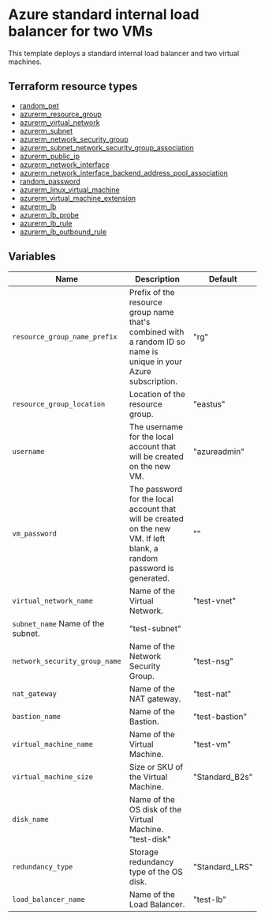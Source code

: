 # Azure standard internal load balancer for two VMs

This template deploys a standard internal load balancer and two virtual machines.

## Terraform resource types

- [random_pet](https://registry.terraform.io/providers/hashicorp/random/latest/docs/resources/pet)
- [azurerm_resource_group](https://registry.terraform.io/providers/hashicorp/azurerm/latest/docs/resources/resource_group)
- [azurerm_virtual_network](https://registry.terraform.io/providers/hashicorp/azurerm/latest/docs/resources/virtual_network)
- [azurerm_subnet](https://registry.terraform.io/providers/hashicorp/azurerm/latest/docs/resources/subnet)
- [azurerm_network_security_group](https://registry.terraform.io/providers/hashicorp/azurerm/latest/docs/resources/network_security_group)
- [azurerm_subnet_network_security_group_association](https://registry.terraform.io/providers/hashicorp/azurerm/latest/docs/resources/network_security_group_association)
- [azurerm_public_ip](https://registry.terraform.io/providers/hashicorp/azurerm/latest/docs/resources/public_ip)
- [azurerm_network_interface](https://registry.terraform.io/providers/hashicorp/azurerm/latest/docs/resources/network_interface)
- [azurerm_network_interface_backend_address_pool_association](https://registry.terraform.io/providers/hashicorp/azurerm/latest/docs/resources/network_interface_backend_address_pool_association)
- [random_password](https://registry.terraform.io/providers/hashicorp/random/latest/docs/resources/password)
- [azurerm_linux_virtual_machine](https://registry.terraform.io/providers/hashicorp/azurerm/latest/docs/resources/linux_virtual_machine)
- [azurerm_virtual_machine_extension](https://registry.terraform.io/providers/hashicorp/azurerm/latest/docs/resources/virtual_machine_extension)
- [azurerm_lb](https://registry.terraform.io/providers/hashicorp/azurerm/latest/docs/resources/lb)
- [azurerm_lb_probe](https://registry.terraform.io/providers/hashicorp/azurerm/latest/docs/resources/lb_probe)
- [azurerm_lb_rule](https://registry.terraform.io/providers/hashicorp/azurerm/latest/docs/resources/lb_rule)
- [azurerm_lb_outbound_rule](https://registry.terraform.io/providers/hashicorp/azurerm/latest/docs/resources/lb_outbound_rule)

## Variables

| Name | Description | Default |
|-|-|-|
| `resource_group_name_prefix` | Prefix of the resource group name that's combined with a random ID so name is unique in your Azure subscription. | "rg" |
| `resource_group_location` | Location of the resource group. | "eastus" |
| `username` | The username for the local account that will be created on the new VM. | "azureadmin" |
| `vm_password` |  The password for the local account that will be created on the new VM. If left blank, a random password is generated. | "" |
| `virtual_network_name` | Name of the Virtual Network. | "test-vnet" |
| `subnet_name` Name of the subnet. | "test-subnet" |
| `network_security_group_name` | Name of the Network Security Group. | "test-nsg" |
| `nat_gateway` | Name of the NAT gateway. | "test-nat" |
| `bastion_name` | Name of the Bastion. | "test-bastion" |
| `virtual_machine_name` | Name of the Virtual Machine. | "test-vm" |
| `virtual_machine_size` | Size or SKU of the Virtual Machine. | "Standard_B2s" |
| `disk_name` | Name of the OS disk of the Virtual Machine. "test-disk" |
| `redundancy_type` | Storage redundancy type of the OS disk. | "Standard_LRS" |
| `load_balancer_name` | Name of the Load Balancer. | "test-lb" |
